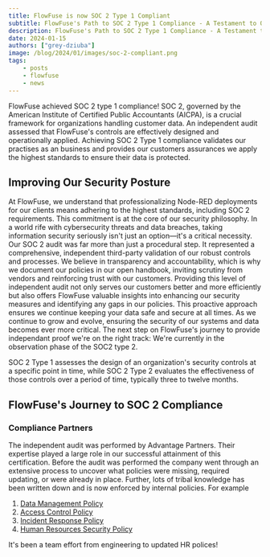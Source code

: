 ```yaml
---
title: FlowFuse is now SOC 2 Type 1 Compliant
subtitle: FlowFuse's Path to SOC 2 Type 1 Compliance - A Testament to Our Commitment to Securing Customer and User Data.
description: FlowFuse's Path to SOC 2 Type 1 Compliance - A Testament to Our Commitment to Securing Customer and User Data.
date: 2024-01-15
authors: ["grey-dziuba"]
image: /blog/2024/01/images/soc-2-compliant.png
tags:
    - posts
    - flowfuse
    - news
---
```



FlowFuse achieved SOC 2 type 1 compliance! SOC 2, governed by the American Institute of Certified Public Accountants (AICPA), is a crucial framework for organizations handling customer data.
An independent audit assessed that FlowFuse's controls are effectively designed and operationally applied. Achieving SOC 2 Type 1 compliance validates our practises as an business and provides our customers assurances we apply the highest standards to ensure their data is protected.

<!--more-->

## Improving Our Security Posture
At FlowFuse, we understand that professionalizing Node-RED deployments for our clients means adhering to the highest standards, including SOC 2 requirements. This commitment is at the core of our security philosophy. In a world rife with cybersecurity threats and data breaches, taking information security seriously isn't just an option—it's a critical necessity. Our SOC 2 audit was far more than just a procedural step. It represented a comprehensive, independent third-party validation of our robust controls and processes. We believe in transparency and accountability, which is why we document our policies in our open handbook, inviting scrutiny from vendors and reinforcing trust with our customers. Providing this level of independent audit not only serves our customers better and more efficiently but also offers FlowFuse valuable insights into enhancing our security measures and identifying any gaps in our policies. This proactive approach ensures we continue keeping your data safe and secure at all times.
As we continue to grow and evolve, ensuring the security of our systems and data becomes ever more critical. The next step on FlowFuse's journey to provide independant proof we're on the right track: We're currently in the observation phase of the SOC2 type 2.

SOC 2 Type 1 assesses the design of an organization's security controls at a specific point in time, while SOC 2 Type 2 evaluates the effectiveness of those controls over a period of time, typically three to twelve months.

## FlowFuse's Journey to SOC 2 Compliance
### Compliance Partners

The independent audit was performed by Advantage Partners. Their expertise played a large role in our successful attainment of this certification. Before the audit was performed the company went through an extensive process to uncover what policies were missing, required updating, or were already in place. Further, lots of tribal knowledge has been written down and is now enforced by internal policies. For example

1. [Data Management Policy](/handbook/company/security/data-management/#data-management-policy)
2. [Access Control Policy](/handbook/company/security/access-control/#access-control-policy)
3. [Incident Response Policy](/handbook/company/security/incident-response/#incident-response-plan)
4. [Human Resources Security Policy](/handbook/company/security/human-resources/#human-resources-security-policy)

It's been a team effort from engineering to updated HR polices!
